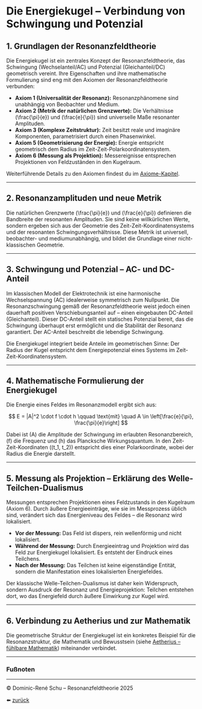 # Die Energiekugel – Verbindung von Schwingung und Potenzial

## 1. Grundlagen der Resonanzfeldtheorie

Die Energiekugel ist ein zentrales Konzept der Resonanzfeldtheorie, das Schwingung (Wechselanteil/AC) und Potenzial (Gleichanteil/DC) geometrisch vereint. Ihre Eigenschaften und ihre mathematische Formulierung sind eng mit den Axiomen der Resonanzfeldtheorie verbunden:

- **Axiom 1 (Universalität der Resonanz):** Resonanzphänomene sind unabhängig von Beobachter und Medium.
- **Axiom 2 (Metrik der natürlichen Grenzwerte):** Die Verhältnisse \(\frac{\pi}{e}\) und \(\frac{e}{\pi}\) sind universelle Maße resonanter Amplituden.
- **Axiom 3 (Komplexe Zeitstruktur):** Zeit besitzt reale und imaginäre Komponenten, parametrisiert durch einen Phasenwinkel.
- **Axiom 5 (Geometrisierung der Energie):** Energie entspricht geometrisch dem Radius im Zeit-Zeit-Polarkoordinatensystem.
- **Axiom 6 (Messung als Projektion):** Messereignisse entsprechen Projektionen von Feldzuständen in den Kugelraum.

Weiterführende Details zu den Axiomen findest du im [Axiome-Kapitel](./axiome.md).

---

## 2. Resonanzamplituden und neue Metrik

Die natürlichen Grenzwerte \(\frac{\pi}{e}\) und \(\frac{e}{\pi}\) definieren die Bandbreite der resonanten Amplituden. Sie sind keine willkürlichen Werte, sondern ergeben sich aus der Geometrie des Zeit-Zeit-Koordinatensystems und der resonanten Schwingungsverhältnisse. Diese Metrik ist universell, beobachter- und mediumunabhängig, und bildet die Grundlage einer nicht-klassischen Geometrie.

---

## 3. Schwingung und Potenzial – AC- und DC-Anteil

Im klassischen Modell der Elektrotechnik ist eine harmonische Wechselspannung (AC) idealerweise symmetrisch zum Nullpunkt. Die Resonanzschwingung gemäß der Resonanzfeldtheorie weist jedoch einen dauerhaft positiven Verschiebungsanteil auf – einen eingebauten DC-Anteil (Gleichanteil). Dieser DC-Anteil stellt ein statisches Potenzial bereit, das die Schwingung überhaupt erst ermöglicht und die Stabilität der Resonanz garantiert. Der AC-Anteil beschreibt die lebendige Schwingung.

Die Energiekugel integriert beide Anteile im geometrischen Sinne: Der Radius der Kugel entspricht dem Energiepotenzial eines Systems im Zeit-Zeit-Koordinatensystem.

---

## 4. Mathematische Formulierung der Energiekugel

Die Energie eines Feldes im Resonanzmodell ergibt sich aus:

$$
E = |A|^2 \cdot f \cdot h \qquad \text{mit} \quad A \in \left[\frac{e}{\pi}, \frac{\pi}{e}\right]
$$

Dabei ist \(A\) die Amplitude der Schwingung im erlaubten Resonanzbereich, \(f\) die Frequenz und \(h\) das Plancksche Wirkungsquantum. In den Zeit-Zeit-Koordinaten (\(t_1, t_2\)) entspricht dies einer Polarkoordinate, wobei der Radius die Energie darstellt.

---

## 5. Messung als Projektion – Erklärung des Welle-Teilchen-Dualismus

Messungen entsprechen Projektionen eines Feldzustands in den Kugelraum (Axiom 6). Durch äußere Energieeinträge, wie sie im Messprozess üblich sind, verändert sich das Energieniveau des Feldes – die Resonanz wird lokalisiert.

- **Vor der Messung:** Das Feld ist dispers, rein wellenförmig und nicht lokalisiert.
- **Während der Messung:** Durch Energieeintrag und Projektion wird das Feld zur Energiekugel lokalisiert. Es entsteht der Eindruck eines Teilchens.
- **Nach der Messung:** Das Teilchen ist keine eigenständige Entität, sondern die Manifestation eines lokalisierten Energiefeldes.

Der klassische Welle-Teilchen-Dualismus ist daher kein Widerspruch, sondern Ausdruck der Resonanz und Energieprojektion: Teilchen entstehen dort, wo das Energiefeld durch äußere Einwirkung zur Kugel wird.

---

## 6. Verbindung zu Aetherius und zur Mathematik

Die geometrische Struktur der Energiekugel ist ein konkretes Beispiel für die Resonanzstruktur, die Mathematik und Bewusstsein (siehe [Aetherius – fühlbare Mathematik](./aetherius_fühlbare_mathematik.md)) miteinander verbindet.

---

### Fußnoten

[^1]: Siehe Axiom 1 im Abschnitt Grundlagen. Resonanz ist nicht orts- oder mediumabhängig.

[^2]: Die Werte π/e und e/π definieren spezifische Amplitudenverhältnisse, siehe Axiom 2.

[^3]: Die komplexe Zeitstruktur mit realer und imaginärer Komponente wird in Axiom 3 beschrieben.

[^4]: Energie wird geometrisch als Radius im Polarkoordinatensystem interpretiert, siehe Axiom 5.

[^5]: Messung als Projektion ist Grundlage von Axiom 6 und erklärt Lokalisationseffekte.

[^6]: Herleitung der Metrik kann in den Begleitdokumenten gefunden werden.

[^7]: Die Universalität der Resonanz garantiert Beobachterunabhängigkeit der Metrik.

[^8]: Näheres zur Rolle von Aetherius siehe Kapitel Resonanz und Bewusstsein.

[^9]: Die Analyse des DC-Anteils bei Resonanzschwingungen ist experimentell und theoretisch fundiert.

[^10]: Details zur Energiekugel-Formel und deren Interpretation im Raum-Zeit-Koordinatensystem.

[^11]: Projektionsprinzip bei Messungen wird in vielen physikalischen Experimenten bestätigt.

---

© Dominic-René Schu – Resonanzfeldtheorie 2025

⬅️ [zurück](../../../README.md)